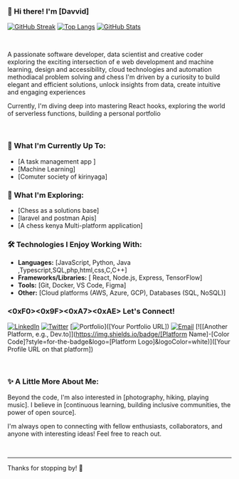 ### 👋 Hi there! I'm [Davvid]

[![GitHub Streak](https://streak-stats.demolab.com/?user=[Davyy191119]&theme=dark&hide_border=true)](https://git.io/streak-stats)
[![Top Langs](https://github-readme-stats.vercel.app/api/top-langs/?username=[Davyy191119]&layout=compact&theme=dark&hide_border=true)](https://github.com/[Davyy191119]/)
[![GitHub Stats](https://github-readme-stats.vercel.app/api?username=[Davyy191119]&show_icons=true&theme=dark&hide_border=true)](https://github.com/[Davyy191119]/)

<br>

A passionate software developer, data scientist and creative coder exploring the exciting intersection of  e web development and machine learning, design and accessibility, cloud technologies and automation  methodiacal problem solving and chess I'm driven by a curiosity to build elegant and efficient solutions, unlock insights from data, create intuitive and engaging experiences

Currently, I'm diving deep into  mastering React hooks, exploring the world of serverless functions, building a personal portfolio

<br>

### 🌱 What I'm Currently Up To:

* [A task management app ]
* [Machine Learning]
* [Comuter society of kirinyaga]

### 🔭 What I'm Exploring:

* [Chess as a solutions base]
* [laravel and postman Apis]
* [A chess kenya Multi-platform application]

### 🛠️ Technologies I Enjoy Working With:

* **Languages:** [JavaScript, Python, Java ,Typescript,SQL,php,html,css,C,C++]
* **Frameworks/Libraries:** [ React, Node.js, Express, TensorFlow]
* **Tools:** [Git, Docker, VS Code, Figma]
* **Other:** [Cloud platforms (AWS, Azure, GCP), Databases (SQL, NoSQL)]

### <0xF0><0x9F><0xA7><0xAE> Let's Connect!

[![LinkedIn](https://img.shields.io/badge/LinkedIn-%230077B5.svg?style=for-the-badge&logo=linkedin&logoColor=white)]([https://www.linkedin.com/in/ndiki-muchiri-a089bb315/])
[![Twitter](https://img.shields.io/badge/Twitter-%231DA1F2.svg?style=for-the-badge&logo=twitter&logoColor=white)]([toxickenyan254])
[![Portfolio](https://img.shields.io/badge/Portfolio-Website-%23555555?style=for-the-badge&logo=globe&logoColor=white)]([Your Portfolio URL])
[![Email](https://img.shields.io/badge/Email-me-%23EA4335?style=for-the-badge&logo=gmail&logoColor=white)](mailto:[ndikimuchiri@gmail.com])
[![[Another Platform, e.g., Dev.to]](https://img.shields.io/badge/[Platform Name]-[Color Code]?style=for-the-badge&logo=[Platform Logo]&logoColor=white)]([Your Profile URL on that platform])

<br>

### ✨ A Little More About Me:

Beyond the code, I'm also interested in [photography, hiking, playing music]. I believe in [continuous learning, building inclusive communities, the power of open source].

I'm always open to connecting with fellow enthusiasts, collaborators, and anyone with interesting ideas! Feel free to reach out.

<br>

---

Thanks for stopping by! 👋
